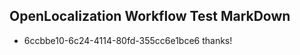 ## OpenLocalization Workflow Test MarkDown
* 6ccbbe10-6c24-4114-80fd-355cc6e1bce6 thanks!

<!--HONumber=Nov16_HO5-->


